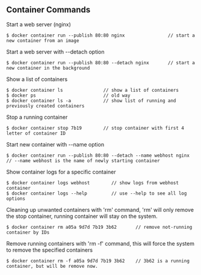 ## Container Commands

Start a web server (nginx)  
```docker
$ docker container run --publish 80:80 nginx                // start a new container from an image 
``` 

Start a web server with --detach option 
```docker
$ docker container run --publish 80:80 --detach nginx       // start a new container in the background
```

Show a list of containers
```docker
$ docker container ls               // show a list of containers
$ docker ps                         // old way
$ docker container ls -a            // show list of running and previously created containers 
```

Stop a running container  
```docker
$ docker container stop 7b19        // stop container with first 4 letter of container ID
```  

Start new container with --name option  
```docker
$ docker container run --publish 80:80 --detach --name webhost nginx       // --name webhost is the name of newly starting container  
```

Show container logs for a specific container  
```docker
$ docker container logs webhost        // show logs from webhost container 
$ docker container logs --help         // use --help to see all log options
```

Cleaning up unwanted containers with 'rm' command, 'rm' will only remove the stop container, running container will stay on the system.  
```docker
$ docker container rm a05a 9d7d 7b19 3b62       // remove not-running container by IDs 
```

Remove running containers with 'rm -f' command, this will force the system to remove the specified containers  
```docker
$ docker container rm -f a05a 9d7d 7b19 3b62    // 3b62 is a running container, but will be remove now.
``` 



